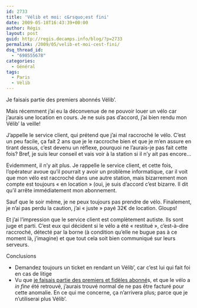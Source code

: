 ```yaml
---
id: 2733
title: 'Vélib et moi: c&rsquo;est fini'
date: 2009-05-18T16:43:39+00:00
author: Régis
layout: post
guid: http://regis.decamps.info/blog/?p=2733
permalink: /2009/05/velib-et-moi-cest-fini/
dsq_thread_id:
  - "698555678"
categories:
  - Général
tags:
  - Paris
  - Vélib
---
```

Je faisais partie des premiers abonnés Vélib&rsquo;.

Mais récemment j&rsquo;ai eu la déconvenue de ne pouvoir louer un vélo car j&rsquo;aurais une location en cours. Je ne suis pas d&rsquo;accord, j&rsquo;ai bien rendu mon Vélib&rsquo; la veille!

J&rsquo;appelle le service client, qui prétend que j&rsquo;ai mal raccroché le vélo. C&rsquo;est un peu facile, ça fait 2 ans que je le raccroche bien et que je m&rsquo;en assure en tirant dessus, c&rsquo;est devenu un réflexe, pourquoi ne l&rsquo;aurais-je pas fait cette fois? Bref, je suis leur conseil et vais voir à la station si il n&rsquo;y ait pas encore&#8230;

Evidemment, il n&rsquo;y ait plus. Je rappelle le service client, et cette fois, l&rsquo;opérateur avoue qu&rsquo;il pourrait y avoir un problème informatique, car il voit que mon vélo est raccroché dans une autre station, mais bizarrement mon compte est toujours « en location » (oui, je suis d&rsquo;accord c&rsquo;est bizarre. Il dit qu&rsquo;il arrête immédiatement mon abonnement.

Sauf que le soir même, je ne peux toujours pas prendre de vélo. Finalement, je n&rsquo;ai pas perdu la caution, j&rsquo;ai « juste » payé 32€ de location. Gloups!

Et j&rsquo;ai l&rsquo;impression que le service client est complètement autiste. Ils sont juge et parti. C&rsquo;est eux qui décident si le vélo a été « restitué », c&rsquo;est-à-dire raccroché, détecté par la borne (à condition qu&rsquo;elle ne bugue pas à ce moment là, j&rsquo;imagine) et que tout cela soit bien communiqué sur leurs serveurs.

Conclusions

  * Demandez toujours un ticket en rendant un Vélib&rsquo;, car c&rsquo;est lui qui fait foi en cas de litige
  * Vu que [je faisais partie des premiers et fidèles abonné](http://regis.decamps.info/blog/2007/07/velib-un-lancement-a-la-francaise/)s, et que le vélo a _in fine_ été retrouvé, j&rsquo;aurais trouvé normal de ne pas être facturé pour cette anomalie. En ce qui me concerne, ça n&rsquo;arrivera plus; parce que je n&rsquo;utiliserai plus Vélib&rsquo;.